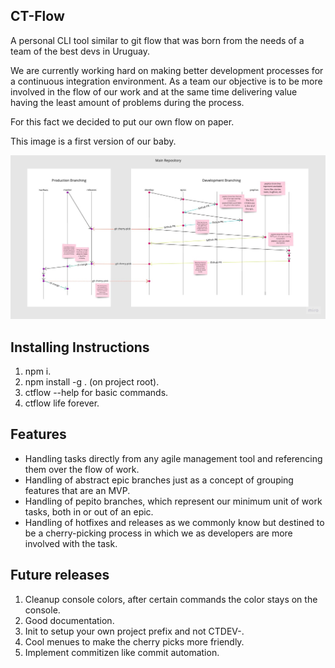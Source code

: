 ## CT-Flow

A personal CLI tool similar to git flow that was born from the needs of a team of the best devs in Uruguay.

We are currently working hard on making better development processes for a continuous integration environment.
As a team our objective is to be more involved in the flow of our work and at the same time delivering value having the least amount of problems during the process.

For this fact we decided to put our own flow on paper.

This image is a first version of our baby.

<img src="https://raw.githubusercontent.com/LucianoRufo/CT-Flow-Test/develop/images/CT_FLOW.jpg" alt="CT-FLOW"/>

## Installing Instructions

1. npm i.
2. npm install -g . (on project root).
3. ctflow --help for basic commands.
4. ctflow life forever.

## Features

- Handling tasks directly from any agile management tool and referencing them over the flow of work.
- Handling of abstract epic branches just as a concept of grouping features that are an MVP.
- Handling of pepito branches, which represent our minimum unit of work tasks, both in or out of an epic.
- Handling of hotfixes and releases as we commonly know but destined to be a cherry-picking process in which we as developers are more involved with the task.

## Future releases

1. Cleanup console colors, after certain commands the color stays on the console.
2. Good documentation.
3. Init to setup your own project prefix and not CTDEV-.
4. Cool menues to make the cherry picks more friendly.
5. Implement commitizen like commit automation.

